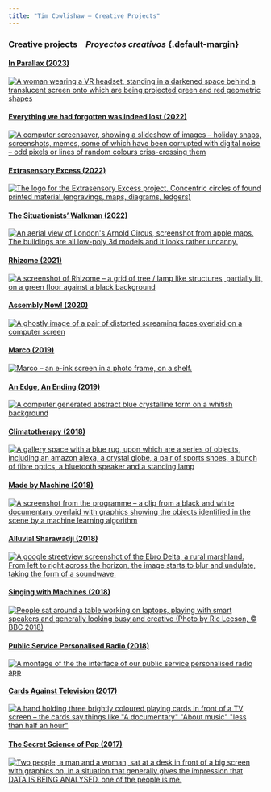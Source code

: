 ```yaml
---
title: "Tim Cowlishaw — Creative Projects"
---
```


### <span class="line">Creative projects</span>&emsp;<span class="line">_Proyectos creativos_</span> {.default-margin}

#### [In Parallax (2023)](/in_parallax.html)

[![A woman wearing a VR headset, standing in a darkened space behind a translucent screen onto which are being projected green and red geometric shapes](/assets/img/in_parallax_dithered.gif)](/in_parallax.html)

#### [Everything we had forgotten was indeed lost (2022)](/everything_forgotten.html)

[![A computer screensaver, showing a slideshow of images – holiday snaps, screenshots, memes, some of which have been corrupted with digital noise – odd pixels or lines of random colours criss-crossing them](/assets/img/everything_forgotten_dithered.gif)](/everything_forgotten.html)

#### [Extrasensory Excess (2022)](/extrasensory_excess.html)

[![The logo for the Extrasensory Excess project. Concentric circles of found printed material (engravings, maps, diagrams, ledgers)](/assets/img/extrasensoriales_dithered.gif)](/extrasensory_excess.html)

#### [The Situationists’ Walkman (2022)](/situationists.html)

[![An aerial view of London's Arnold Circus, screenshot from apple maps. The buildings are all low-poly 3d models and it looks rather uncanny.](/assets/img/the_situationists_walkman_dithered.gif)](/situationists.html)

#### [Rhizome (2021)](/rhizome.html)

[![A screenshot of Rhizome – a grid of tree / lamp like structures, partially lit, on a green floor against a black background](/assets/img/rhizome_dithered.gif)
](/rhizome.html)

#### [Assembly Now! (2020)](/assembly_now.html)

[![A ghostly image of a pair of distorted screaming faces overlaid on a computer screen](/assets/img/assembly_now_dithered.gif)](/assembly_now.html)

#### [Marco (2019)](/marco.html)

[![Marco – an e-ink screen in a photo frame, on a shelf.](/assets/img/marco_dithered.gif)](/marco.html)

#### [An Edge, An Ending (2019)](/an_edge_an_ending.html)

[![A computer generated abstract blue crystalline form on a whitish background](/assets/img/edge_ending_dithered.gif)](/an_edge_an_ending.html)

#### [Climatotherapy (2018)](/climatotherapy.html)

[![A gallery space with a blue rug, upon which are a series of objects, including an amazon alexa, a crystal globe, a pair of sports shoes, a bunch of fibre optics, a bluetooth speaker and a standing lamp](/assets/img/climatotherapy_dithered.gif)](/climatotherapy.html)

#### [Made by Machine (2018)](/made_by_machine.html)

[![A screenshot from the programme – a clip from a black and white documentary overlaid with graphics showing the objects identified in the scene by a machine learning algorithm](/assets/img/made_by_machine_dithered.gif)](/made_by_machine.html
)

#### [Alluvial Sharawadji (2018)](/alluvial_sharawadji.html)

[![A google streetview screenshot of the Ebro Delta, a rural marshland. From left to right across the horizon, the image starts to blur and undulate, taking the form of a soundwave.](/assets/img/alluvium_dithered.gif)](/alluvial_sharawadji.html)

#### [Singing with Machines (2018)](/singing_with_machines.html)

[![People sat around a table working on laptops, playing with smart speakers and generally looking busy and creative (Photo by Ric Leeson, © BBC 2018)](/assets/img/singing_with_machines_dithered.gif)](/singing_with_machines.html)

#### [Public Service Personalised Radio (2018)](/radio.html)

[![A montage of the the interface of our public service personalised radio app](/assets/img/radio_dithered.gif)](/radio.html)


#### [Cards Against Television (2017)](/cards.html)

[![A hand holding three brightly coloured playing cards in front of a TV screen – the cards say things like "A documentary" "About music" "less than half an hour"](/assets/img/cards1_dithered.gif)](/cards.html)

#### [The Secret Science of Pop (2017)](/science_of_pop.html)

[![Two people, a man and a woman, sat at a desk in front of a big screen with graphics on, in a situation that generally gives the impression that DATA IS BEING ANALYSED. one of the people is me.](/assets/img/science_of_pop_dithered.gif)](/science_of_pop.html)

